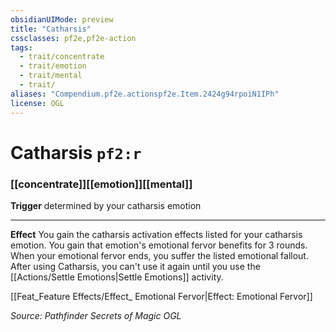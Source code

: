 ```yaml
---
obsidianUIMode: preview
title: "Catharsis"
cssclasses: pf2e,pf2e-action
tags:
  - trait/concentrate
  - trait/emotion
  - trait/mental
  - trait/
aliases: "Compendium.pf2e.actionspf2e.Item.2424g94rpoiN1IPh"
license: OGL
---
```

# Catharsis `pf2:r`

### [[concentrate]][[emotion]][[mental]]






**Trigger** determined by your catharsis emotion

* * *

**Effect** You gain the catharsis activation effects listed for your catharsis emotion. You gain that emotion's emotional fervor benefits for 3 rounds. When your emotional fervor ends, you suffer the listed emotional fallout. After using Catharsis, you can't use it again until you use the [[Actions/Settle Emotions|Settle Emotions]] activity.

[[Feat_Feature Effects/Effect_ Emotional Fervor|Effect: Emotional Fervor]]

*Source: Pathfinder Secrets of Magic*
*OGL*